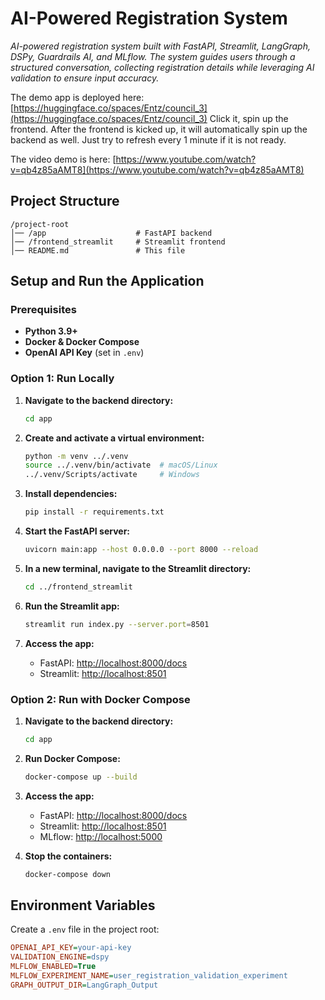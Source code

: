 # AI-Powered Registration System

*AI-powered registration system built with FastAPI, Streamlit, LangGraph, DSPy, Guardrails AI, and MLflow. The system guides users through a structured conversation, collecting registration details while leveraging AI validation to ensure input accuracy.*

The demo app is deployed here: [https://huggingface.co/spaces/Entz/council_3](https://huggingface.co/spaces/Entz/council_3)
Click it, spin up the frontend. After the frontend is kicked up, it will automatically spin up the backend as well. Just try to refresh every 1 minute if it is not ready. 

The video demo is here: [https://www.youtube.com/watch?v=qb4z85aAMT8](https://www.youtube.com/watch?v=qb4z85aAMT8)

## Project Structure

```
/project-root
│── /app                    # FastAPI backend
│── /frontend_streamlit     # Streamlit frontend
│── README.md               # This file
```

## Setup and Run the Application

### Prerequisites

- **Python 3.9+**
- **Docker & Docker Compose**
- **OpenAI API Key** (set in `.env`)

### Option 1: Run Locally

1. **Navigate to the backend directory:**
   ```sh
   cd app
   ```

2. **Create and activate a virtual environment:**
   ```sh
   python -m venv ../.venv
   source ../.venv/bin/activate  # macOS/Linux
   ../.venv/Scripts/activate     # Windows
   ```

3. **Install dependencies:**
   ```sh
   pip install -r requirements.txt
   ```

4. **Start the FastAPI server:**
   ```sh
   uvicorn main:app --host 0.0.0.0 --port 8000 --reload
   ```

5. **In a new terminal, navigate to the Streamlit directory:**
   ```sh
   cd ../frontend_streamlit
   ```

6. **Run the Streamlit app:**
   ```sh
   streamlit run index.py --server.port=8501
   ```

7. **Access the app:**
   - FastAPI: [http://localhost:8000/docs](http://localhost:8000/docs)
   - Streamlit: [http://localhost:8501](http://localhost:8501)

### Option 2: Run with Docker Compose

1. **Navigate to the backend directory:**
   ```sh
   cd app
   ```

2. **Run Docker Compose:**
   ```sh
   docker-compose up --build
   ```

3. **Access the app:**
   - FastAPI: [http://localhost:8000/docs](http://localhost:8000/docs)
   - Streamlit: [http://localhost:8501](http://localhost:8501)
   - MLflow: [http://localhost:5000](http://localhost:5000)

4. **Stop the containers:**
   ```sh
   docker-compose down
   ```

## Environment Variables

Create a `.env` file in the project root:

```ini
OPENAI_API_KEY=your-api-key
VALIDATION_ENGINE=dspy
MLFLOW_ENABLED=True
MLFLOW_EXPERIMENT_NAME=user_registration_validation_experiment
GRAPH_OUTPUT_DIR=LangGraph_Output
```
